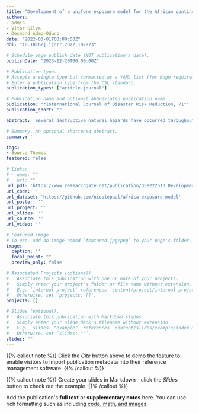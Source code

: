 ```yaml
---
title: "Development of a uniform exposure model for the African continent for use in disaster risk assessment"
authors:
- admin
- Vitor Silva
- Desmond Admo-Oduro
date: "2022-03-01T00:00:00Z"
doi: "10.1016/j.ijdrr.2022.102823"

# Schedule page publish date (NOT publication's date).
publishDate: "2023-12-20T00:00:00Z"

# Publication type.
# Accepts a single type but formatted as a YAML list (for Hugo requirements).
# Enter a publication type from the CSL standard.
publication_types: ["article-journal"]

# Publication name and optional abbreviated publication name.
publication: "*International Journal of Disaster Risk Reduction, 71*"
publication_short: ""

abstract: 'Several destructive natural hazards have occurred throughout Africa over the past century, yet few comprehensive exposure models exist for the continent. The high population growth and rapid pace of urbanization within many African countries entail a significant potential for increased economic and human losses, particularly where substantial urban growth encroaches upon hazard-prone regions with inadequate land management and building design regulations. This study introduces a new exposure model for all African countries using national and global datasets with a uniform approach across the continent, developed for a baseline year (2020) and six future years (2025, 2030, 2035, 2040, 2045, and 2050). The exposure model was originally derived with subnational statistics, and then further spatially disaggregated using Earth Observation (EO) data. This refined spatial resolution allows the model to reflect a realistic population distribution within each country and thereby better characterizes the potential risk to natural hazards and allows identification of disaster risk hotspots. The results indicate the current concentrations of building stock in Africa, in addition to regions where the urban building stock is expected to nearly triple (such as in Central and East Africa) or at least double (such as in West and South Africa).'

# Summary. An optional shortened abstract.
summary: ''

tags:
- Source Themes
featured: false

# links:
# - name: ""
#   url: ""
url_pdf: 'https://www.researchgate.net/publication/358222613_Development_of_a_uniform_exposure_model_for_the_African_continent_for_use_in_disaster_risk_assessment'
url_code: ''
url_dataset: 'https://github.com/nicolepaul/africa-exposure-model'
url_poster: ''
url_project: ''
url_slides: ''
url_source: ''
url_video: ''

# Featured image
# To use, add an image named `featured.jpg/png` to your page's folder. 
image:
  caption: ''
  focal_point: ""
  preview_only: false

# Associated Projects (optional).
#   Associate this publication with one or more of your projects.
#   Simply enter your project's folder or file name without extension.
#   E.g. `internal-project` references `content/project/internal-project/index.md`.
#   Otherwise, set `projects: []`.
projects: []

# Slides (optional).
#   Associate this publication with Markdown slides.
#   Simply enter your slide deck's filename without extension.
#   E.g. `slides: "example"` references `content/slides/example/index.md`.
#   Otherwise, set `slides: ""`.
slides: ""
---
```


{{% callout note %}}
Click the *Cite* button above to demo the feature to enable visitors to import publication metadata into their reference management software.
{{% /callout %}}

{{% callout note %}}
Create your slides in Markdown - click the *Slides* button to check out the example.
{{% /callout %}}

Add the publication's **full text** or **supplementary notes** here. You can use rich formatting such as including [code, math, and images](https://docs.hugoblox.com/content/writing-markdown-latex/).
